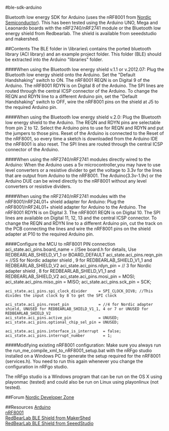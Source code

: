 #ble-sdk-arduino

Bluetooth low energy SDK for Arduino (uses the nRF8001 from [Nordic Semiconductor](https://www.nordicsemi.com/ "Go to Nordic semiconductors homepage")). 
This has been tested using the Arduino UNO, Mega and Leaonardo boards with the nRF2740/nRF2741 module or the Bluetooth low energy shield from Redbearlab. 
The shield is available from seeedstudio and makershed.

##Contents
The BLE folder in \libraries\ contains the ported bluetooth library (ACI library) and an example project folder.
This folder (BLE) should be extracted into the Arduino "libraries" folder. 

####When using the Bluetooth low energy shield v.1.1 or v.2012.07:
Plug the Bluetooth low energy shield onto the Arduino. Set the "Default Handshaking" switch to ON.
The nRF8001 REQN is on Digital 9 of the Arduino. The nRF8001 RDYN is on Digital 8 of the Arduino.
The SPI lines are routed through the central ICSP connector of the Arduino.
To change the REQN and RDYN line to a different Arduino pin, set the "Default Handshaking" switch to OFF, wire the nRF8001 pins on the shield at J5 to the required Arduino pin.

####When using the Bluetooth low energy shield v.2.0:
Plug the Bluetooth low energy shield to the Arduino.
The REQN and RDYN pins are selectable from pin 2 to 12. 
Select the Arduino pins to use for REQN and RDYN and put the jumpers to those pins. 
Reset of the Arduino is connected to the Reset of the nRF8001, so every time a sketch is downloaded from the Arduino IDE the nRF8001 is also reset.
The SPI lines are routed through the central ICSP connector of the Arduino.

####When using the nRF2740/nRF2741 modules directly wired to the Arduino:
When the Arduino uses a 5v microcontroller,you may have to use level converters or a resistive divider to get the voltage to 3.3v for the lines that are output from Arduino to the nRF8001.
The Arduino(3.3v-1.9v) or the Arduino DUE can be wired directly to the nRF8001 without any level converters or resistive dividers.

####When using the nRF2740/nRF2741 modules with the nRF8001/nRF24L01+ shield adapter for Arduino:
Plug the nRF8001/nRF24L01+ shield adapter for Arduino to the Arduino.
The nRF8001 RDYN is on Digital 3. The nRF8001 REQN is on Digital 10.
The SPI lines are available on Digital 11, 12, 13 and the central ICSP connector.
To change the REQN and RDYN line to a different Arduino pin, cut the track on the PCB connecting the lines and wire the nRF8001 pins on the shield adapter at P10 to the required Arduino pin.

####Configure the MCU to nRF8001 PIN connection
    aci_state.aci_pins.board_name = //See board.h for details, Use REDBEARLAB_SHIELD_V1_1 or BOARD_DEFAULT
    aci_state.aci_pins.reqn_pin   = //SS for Nordic adapter shield , 9 for REDBEARLAB_SHIELD_V1_1 and REDBEARLAB_SHIELD_V2
    aci_state.aci_pins.rdyn_pin   = // 3 for Nordic adapter shield ,  8 for REDBEARLAB_SHIELD_V1_1 and REDBEARLAB_SHIELD_V2
    aci_state.aci_pins.mosi_pin   = MOSI;
    aci_state.aci_pins.miso_pin   = MISO;
    aci_state.aci_pins.sck_pin    = SCK;
    
    aci_state.aci_pins.spi_clock_divider     = SPI_CLOCK_DIV8; //This divides the input clock by 8 to get the SPI clock
      
    aci_state.aci_pins.reset_pin             = //4 for Nordic adapter shield, UNUSED for REDBEARLAB_SHIELD_V1_1, 4 or 7 or UNUSED for REDBEARLAB_SHIELD_V2
    aci_state.aci_pins.active_pin            = UNUSED;
    aci_state.aci_pins.optional_chip_sel_pin = UNUSED;
      
    aci_state.aci_pins.interface_is_interrupt  = false;
    aci_state.aci_pins.interrupt_number	       = 1;

####Modifying existing nRF8001 configuration:
Make sure you always run the run_me_compile_xml_to_nRF8001_setup.bat with the nRFgo studio installed on a Windows PC to generate the setup required for the nRF8001 (services.h). 
You need to run this again whenever you change the configuration in nRFgo studio.  
  
The nRFgo studio is a Windows program that can be run on the OS X using playonmac (tested) and could also be run on Linux using playonlinux (not tested).

##Forum
[Nordic Developer Zone](http://devzone.nordicsemi.com/ "Go to nordic developer zone")

##Resources
[Arduino](http://arduino.cc/ "Go to Arduino.cc")  
[nRF8001](https://www.nordicsemi.com/eng/Products/Bluetooth-R-low-energy/nRF8001 "Go to product")  
[RedBearLab BLE Shield from MakerShed](http://www.makershed.com/Bluetooth_Low_Energy_BLE_Shield_for_Arduino_p/mkrbl1.htm "Go to product")  
[RedBearLab BLE Shield from SeeedStudio](http://www.seeedstudio.com/depot/bluetooth-40-low-energy-ble-shield-v20-p-1631.html "Go to product")  

